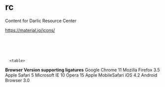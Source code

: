 # rc
Content for Darlic Resource Center


https://material.io/icons/
<code><pre>
<link href="https://fonts.googleapis.com/icon?family=Material+Icons"
      rel="stylesheet">
      </pre></code>
      
      
      <table>
 <tbody><tr>
    <td><strong>Browser</strong></td>
    <td><strong>Version supporting ligatures</strong></td>
 </tr>
 <tr>
    <td>Google Chrome</td>
    <td>11</td>
 </tr>
 <tr>
    <td>Mozilla Firefox</td>
    <td>3.5</td>
 </tr>
 <tr>
    <td>Apple Safari</td>
    <td>5</td>
 </tr>
 <tr>
    <td>Microsoft IE</td>
    <td>10</td>
 </tr>
 <tr>
    <td>Opera</td>
    <td>15</td>
 </tr>
 <tr>
    <td>Apple MobileSafari</td>
    <td>iOS 4.2</td>
 </tr>
 <tr>
    <td>Android Browser</td>
    <td>3.0</td>
 </tr>
</tbody></table>
      
      
